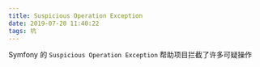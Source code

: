 ```yaml
---
title: Suspicious Operation Exception
date: 2019-07-20 11:40:22
tags: 坑
---
```


Symfony 的 `Suspicious Operation Exception` 帮助项目拦截了许多可疑操作